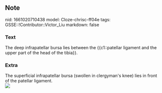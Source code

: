 ## Note
nid: 1661020710438
model: Cloze-chrisc-ff04e
tags: GSSE::!Contributor::Victor_Liu
markdown: false

### Text
The deep infrapatellar bursa lies between the {{c1::patellar ligament and the upper part of the head of the tibia}}.

### Extra
<div>
  The superficial infrapatellar bursa (swollen in clergyman's knee)
  lies in front of the patellar ligament.
</div><img src="knee_bursitis.jpg">
